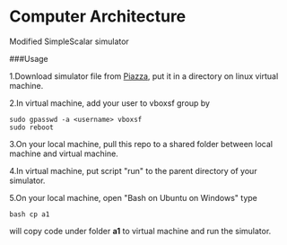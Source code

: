 # Computer Architecture

Modified SimpleScalar simulator

###Usage

1.Download simulator file from [Piazza](https://piazza.com/ubc.ca/winterterm12016/cpen411/resources), put it in a directory on linux virtual machine.

2.In virtual machine, add your user to vboxsf group by

```shell
sudo gpasswd -a <username> vboxsf
sudo reboot
```

3.On your local machine, pull this repo to a shared folder between local machine and virtual machine.

4.In virtual machine, put script "run" to the parent directory of your simulator.

5.On your local machine, open "Bash on Ubuntu on Windows" type
```shell
bash cp a1
```

will copy code under folder **a1** to virtual machine and run the simulator. 

